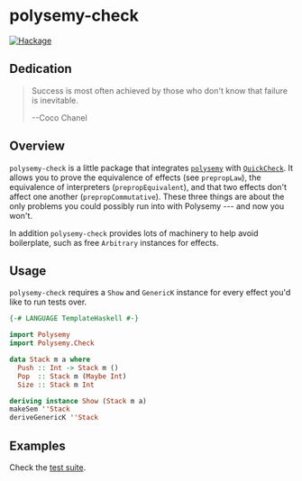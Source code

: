 # polysemy-check

[![Hackage](https://img.shields.io/hackage/v/polysemy-check.svg?logo=haskell&label=polysemy-check)](https://hackage.haskell.org/package/polysemy-check)

## Dedication

> Success is most often achieved by those who don't know that failure is
> inevitable.
>
> --Coco Chanel

## Overview

`polysemy-check` is a little package that integrates
[`polysemy`](https://hackage.haskell.org/package/polysemy) with
[`QuickCheck`](https://hackage.haskell.org/package/QuickCheck). It allows you to
prove the equivalence of effects (see `prepropLaw`), the equivalence of
interpreters (`prepropEquivalent`), and that two effects don't affect one
another (`prepropCommutative`). These three things are about the only problems
you could possibly run into with Polysemy --- and now you won't.

In addition `polysemy-check` provides lots of machinery to help avoid
boilerplate, such as free `Arbitrary` instances for effects.


## Usage

`polysemy-check` requires a `Show` and `GenericK` instance for every effect
you'd like to run tests over.

```haskell
{-# LANGUAGE TemplateHaskell #-}

import Polysemy
import Polysemy.Check

data Stack m a where
  Push :: Int -> Stack m ()
  Pop  :: Stack m (Maybe Int)
  Size :: Stack m Int

deriving instance Show (Stack m a)
makeSem ''Stack
deriveGenericK ''Stack
```


## Examples

Check the [test
suite](https://github.com/polysemy-research/polysemy-check/tree/master/test).

